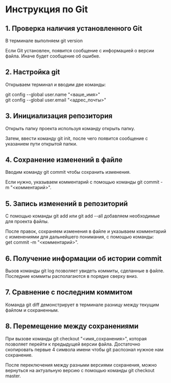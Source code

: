 # Инструкция по Git
## 1. Проверка наличия установленного Git
В терминале выполняем git version

Если Git установлен, появится сообщение с информацией о версии файла. Иначе будет сообщение об ошибке.

## 2. Настройка git
Открываем терминал и вводим две команды: 

git config --global user.name "<ваше_имя>"   
git config --global user.email "<адрес_почты>"

## 3. Инициализация репозитория
Открыть папку проекта используя команду открыть папку.

Затем, ввести команду git init, после чего появится сообщение с указанием пути открытой папки.

## 4. Сохранение изменений в файле
Вводим команду git commit чтобы сохранить изменения.

Если нужно, указываем комментарий с помощью команды git commit -m "<комментарий>".

## 5. Запись изменений в репозиторий
С помощью команды git add или git add --all добавляем необходимые для проекта файлы.

После правок, сохраняем изменения в файле и указываем комментарий с изменениями для дальнейшего понимания, с помощью команды:                        
get commit -m "<комментарий>".

## 6. Получение информации об истории commit
Вызов команды git log позволяет увидеть коммиты, сделанные в файле. Последние коммиты располагаются в порядке сверху вниз.

## 7. Сравнение с последним коммитом
Команда git diff демонстрирует в терминале разницу между текущим файлом и сохраненным.

## 8. Перемещение между сохранениями
При вызове команды git checkout "<имя_сохранения>", которая позволяет перейти к предыдущей версии файла. Достаточно скопировать первые 4 символа имени чтобы git распознал нужное нам сохранение.

После переключения между разными версиями сохранения, можно вернуться на актуальную версию с помощью команды git checkout master.